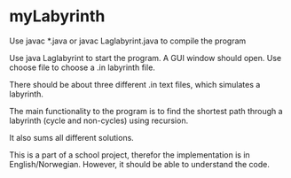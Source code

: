 # myLabyrinth

Use javac *.java or javac Laglabyrint.java to compile the program 


Use java Laglabyrint to start the program. A GUI window should open. Use choose file to choose a .in labyrinth file.  


There should be about three different .in text files, which simulates a labyrinth. 

  
The main functionality to the program is to find the shortest path through a labyrinth (cycle and non-cycles) using recursion. 

It also sums all different solutions. 

  
This is a part of a school project, therefor the implementation is in English/Norwegian. However, it should be able to understand the code. 
